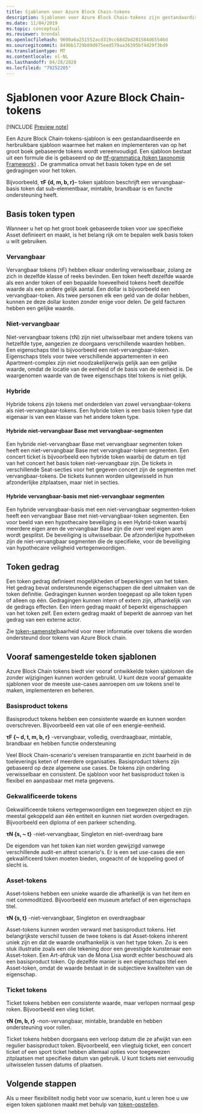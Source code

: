 ```yaml
---
title: Sjablonen voor Azure Block Chain-tokens
description: Sjablonen voor Azure Block Chain-tokens zijn gestandaardiseerde en herbruikbare sjablonen waarmee het maken en implementeren van op het groot boek gebaseerde tokens wordt vereenvoudigd.
ms.date: 11/04/2019
ms.topic: conceptual
ms.reviewer: brendal
ms.openlocfilehash: 9600a6a251552acd319cc68d2bd281584d65546d
ms.sourcegitcommit: 849bb1729b89d075eed579aa36395bf4d29f3bd9
ms.translationtype: MT
ms.contentlocale: nl-NL
ms.lasthandoff: 04/28/2020
ms.locfileid: "79252205"
---
```

# <a name="azure-blockchain-tokens-templates"></a>Sjablonen voor Azure Block Chain-tokens

[!INCLUDE [Preview note](./includes/preview.md)]

Een Azure Block Chain-tokens-sjabloon is een gestandaardiseerde en herbruikbare sjabloon waarmee het maken en implementeren van op het groot boek gebaseerde tokens wordt vereenvoudigd. Een sjabloon bestaat uit een formule die is gebaseerd op de [ttf-grammatica (token taxonomie Framework)](overview.md#token-taxonomy-framework) . De grammatica omvat het basis token type en de set gedragingen voor het token.  

Bijvoorbeeld, **τϜ {d, m, b, r}-** token sjabloon beschrijft een vervangbaar-basis token dat sub-elementbaar, mintable, brandbaar is en functie ondersteuning heeft.
  
## <a name="base-token-types"></a>Basis token typen

Wanneer u het op het groot boek gebaseerde token voor uw specifieke Asset definieert en maakt, is het belang rijk om te bepalen welk basis token u wilt gebruiken.

### <a name="fungible"></a>Vervangbaar

Vervangbaar tokens (τF) hebben elkaar onderling verwisselbaar, zolang ze zich in dezelfde klasse of reeks bevinden. Een token heeft dezelfde waarde als een ander token of een bepaalde hoeveelheid tokens heeft dezelfde waarde als een andere gelijk aantal. Een dollar is bijvoorbeeld een vervangbaar-token. Als twee personen elk een geld van de dollar hebben, kunnen ze deze dollar kosten zonder enige voor delen. De geld facturen hebben een gelijke waarde. 

### <a name="non-fungible"></a>Niet-vervangbaar

Niet-vervangbaar tokens (τN) zijn niet uitwisselbaar met andere tokens van hetzelfde type, aangezien ze doorgaans verschillende waarden hebben. Een eigenschaps titel is bijvoorbeeld een niet-vervangbaar-token. Eigenschaps titels voor twee verschillende appartementen in een Apartment-complex zijn niet noodzakelijkerwijs gelijk aan een gelijke waarde, omdat de locatie van de eenheid of de basis van de eenheid is. De waargenomen waarde van de twee eigenschaps titel tokens is niet gelijk.

### <a name="hybrid"></a>Hybride

Hybride tokens zijn tokens met onderdelen van zowel vervangbaar-tokens als niet-vervangbaar-tokens. Een hybride token is een basis token type dat eigenaar is van een klasse van het andere token type.

#### <a name="hybrid-non-fungible-base-with-fungible-segments"></a>Hybride niet-vervangbaar Base met vervangbaar-segmenten

Een hybride niet-vervangbaar Base met vervangbaar segmenten token heeft een niet-vervangbaar Base met vervangbaar-token segmenten.
Een concert ticket is bijvoorbeeld een hybride token waarbij de datum en tijd van het concert het basis token niet-vervangbaar zijn. De tickets in verschillende Seat-secties voor het gegeven concert zijn de segmenten met vervangbaar-tokens. De tickets kunnen worden uitgewisseld in hun afzonderlijke zitplaatsen, maar niet in secties.

#### <a name="hybrid-fungible-base-with-non-fungible-segments"></a>Hybride vervangbaar-basis met niet-vervangbaar segmenten

Een hybride vervangbaar-basis met een niet-vervangbaar segmenten-token heeft een vervangbaar Base met niet-vervangbaar-token segmenten. Een voor beeld van een hypothecaire beveiliging is een Hybrid-token waarbij meerdere eigen aren de vervangbaar Base zijn die over veel eigen aren wordt gesplitst. De beveiliging is uitwisselbaar. De afzonderlijke hypotheken zijn de niet-vervangbaar segmenten die de specifieke, voor de beveiliging van hypothecaire veiligheid vertegenwoordigen.

## <a name="token-behaviors"></a>Token gedrag

Een token gedrag definieert mogelijkheden of beperkingen van het token. Het gedrag bevat ondersteunende eigenschappen die deel uitmaken van de token definitie. Gedragingen kunnen worden toegepast op alle token typen of alleen op één. Gedragingen kunnen intern of extern zijn, afhankelijk van de gedrags effecten. Een intern gedrag maakt of beperkt eigenschappen van het token zelf. Een extern gedrag maakt of beperkt de aanroep van het gedrag van een externe actor.

Zie [token-samenstel](composability.md)baarheid voor meer informatie over tokens die worden ondersteund door tokens van Azure Block chain.

## <a name="pre-built-token-templates"></a>Vooraf samengestelde token sjablonen

Azure Block Chain tokens biedt vier vooraf ontwikkelde token sjablonen die zonder wijzigingen kunnen worden gebruikt. U kunt deze vooraf gemaakte sjablonen voor de meeste use-cases aanroepen om uw tokens snel te maken, implementeren en beheren.

### <a name="commodity-tokens"></a>Basisproduct tokens

Basisproduct tokens hebben een consistente waarde en kunnen worden overschreven. Bijvoorbeeld een vat olie of een energie-eenheid.

**τF {~ d, t, m, b, r}** -vervangbaar, volledig, overdraagbaar, mintable, brandbaar en hebben functie ondersteuning

Veel Block Chain-scenario's vereisen transparantie en zicht baarheid in de toeleverings keten of meerdere organisaties. Basisproduct tokens zijn gebaseerd op deze algemene use cases. De tokens zijn onderling verwisselbaar en consistent. De sjabloon voor het basisproduct token is flexibel en aanpasbaar met meta gegevens.

### <a name="qualified-tokens"></a>Gekwalificeerde tokens

Gekwalificeerde tokens vertegenwoordigen een toegewezen object en zijn meestal gekoppeld aan één entiteit en kunnen niet worden overgedragen. Bijvoorbeeld een diploma of een parkeer schending.

**τN {s, ~ t}** -niet-vervangbaar, Singleton en niet-overdraag bare

De eigendom van het token kan niet worden gewijzigd vanwege verschillende audit-en attest scenario's. Er is een set use-cases die een gekwalificeerd token moeten bieden, ongeacht of de koppeling goed of slecht is.

### <a name="asset-tokens"></a>Asset-tokens

Asset-tokens hebben een unieke waarde die afhankelijk is van het item en niet commoditized. Bijvoorbeeld een museum artefact of een eigenschaps titel.

**τN {s, t}** -niet-vervangbaar, Singleton en overdraagbaar

Asset-tokens kunnen worden verward met basisproduct tokens. Het belangrijkste verschil tussen de twee tokens is dat Asset-tokens inherent uniek zijn en dat de waarde onafhankelijk is van het type token. Zo is een stuk illustratie zoals een olie tekening door een gevestigde kunstenaar een Asset-token. Een Art-afdruk van de Mona Lisa wordt echter beschouwd als een basisproduct token. Op dezelfde manier is een eigenschaps titel een Asset-token, omdat de waarde bestaat in de subjectieve kwaliteiten van de eigenschap.

### <a name="ticket-tokens"></a>Ticket tokens

Ticket tokens hebben een consistente waarde, maar verlopen normaal gesp roken. Bijvoorbeeld een vlieg ticket.

**τN {m, b, r}** -non-vervangbaar, mintable, brandable en hebben ondersteuning voor rollen.

Ticket tokens hebben doorgaans een verloop datum die ze afwijkt van een regulier basisproduct token. Bijvoorbeeld, een vliegtuig ticket, een concert ticket of een sport ticket hebben allemaal opties voor toegewezen zitplaatsen met specifieke datum van gebruik. U kunt tickets niet eenvoudig uitwisselen tussen datums of plaatsen.

## <a name="next-steps"></a>Volgende stappen

Als u meer flexibiliteit nodig hebt voor uw scenario, kunt u leren hoe u uw eigen token sjablonen maakt met behulp van [token-opstellen](composability.md).
